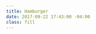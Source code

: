 ```yaml
---
title: Hamburger
date: 2017-09-22 17:43:00 -04:00
class: fill
---
```


<svg version="1.1" id="Layer_1" xmlns="http://www.w3.org/2000/svg" xmlns:xlink="http://www.w3.org/1999/xlink" x="0px" y="0px"
	 viewBox="0 0 60 50" style="enable-background:new 0 0 60 50;" xml:space="preserve">
<line class="st0" x1="0" y1="5.5" x2="60" y2="5.5"/>
<line class="st0" x1="0" y1="44.5" x2="60" y2="44.5"/>
<line class="st0" x1="0" y1="25" x2="60" y2="25"/>
</svg>
